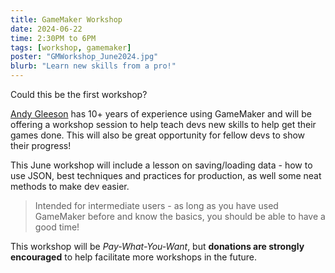 ```yaml
---
title: GameMaker Workshop
date: 2024-06-22
time: 2:30PM to 6PM
tags: [workshop, gamemaker]
poster: "GMWorkshop_June2024.jpg"
blurb: "Learn new skills from a pro!"
---
```


Could this be the first workshop?

[Andy Gleeson](https://gleeson.dev) has 10+ years of experience using GameMaker and will be offering a workshop session to help teach devs new skills to help get their games done. This will also be great opportunity for fellow devs to show their progress!

This June workshop will include a lesson on saving/loading data - how to use JSON, best techniques and practices for production, as well some neat methods to make dev easier.

> Intended for intermediate users - as long as you have used GameMaker before and know the basics, you should be able to have a good time!

This workshop will be *Pay-What-You-Want*, but **donations are strongly encouraged** to help facilitate more workshops in the future.
